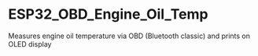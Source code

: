 # ESP32_OBD_Engine_Oil_Temp
Measures engine oil temperature via OBD (Bluetooth classic) and prints on OLED display
